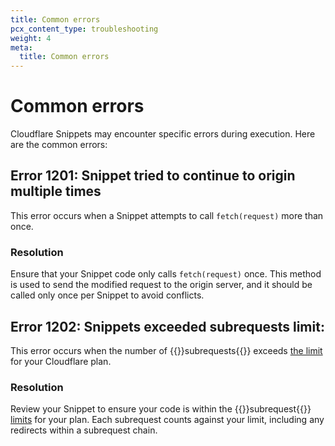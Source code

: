 ```yaml
---
title: Common errors
pcx_content_type: troubleshooting
weight: 4
meta:
  title: Common errors
---
```


# Common errors

Cloudflare Snippets may encounter specific errors during execution. Here are the common errors:

## Error 1201: Snippet tried to continue to origin multiple times

This error occurs when a Snippet attempts to call `fetch(request)` more than once.

### Resolution

Ensure that your Snippet code only calls `fetch(request)` once. This method is used to send the modified request to the origin server, and it should be called only once per Snippet to avoid conflicts.

## Error 1202: Snippets exceeded subrequests limit:

This error occurs when the number of {{<glossary-tooltip term_id="Snippets subrequest" prepend="A subrequest is ">}}subrequests{{</glossary-tooltip>}} exceeds [the limit](/rules/snippets/#availability) for your Cloudflare plan.

### Resolution

Review your Snippet to ensure your code is within the {{<glossary-tooltip term_id="Snippets subrequest" prepend="A subrequest is ">}}subrequest{{</glossary-tooltip>}} [limits](/rules/snippets/#availability) for your plan. Each subrequest counts against your limit, including any redirects within a subrequest chain.